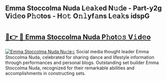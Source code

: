 ## Emma Stoccolma Nuda L𝚎a𝚔ed N𝚞𝚍e - Part-y2g Vi𝚍𝚎o P𝚑𝚘tos - H𝚘𝚝 O𝚗𝚕yf𝚊ns L𝚎a𝚔s idspG

# <h2><a href="http://kfe4ce.oniu.top/?m=Emma+Stoccolma+Nuda">🔗👉 🔴 Emma Stoccolma Nuda P𝚑ot𝚘𝚜 V𝚒d𝚎o</a></h2>

[![Emma Stoccolma Nuda Nu𝚍e𝚜](https://i.imgur.com/0qMVB7G.gif)](http://kfe4ce.oniu.top/?m=Emma+Stoccolma+Nuda)
Social media thought leader Emma Stoccolma Nuda, celebrated for sharing dance and lifestyle information through performances and personal blogs. Outstanding set builder Emma Stoccolma Nuda, recognized for their remarkable abilities and accomplishments in constructing sets.  
